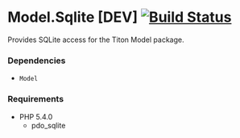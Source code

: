 # Model.Sqlite [DEV] [![Build Status](https://travis-ci.org/titon/Model.png)](https://travis-ci.org/titon/Model) #

Provides SQLite access for the Titon Model package.

### Dependencies ###

* `Model`

### Requirements ###

* PHP 5.4.0
	* pdo_sqlite